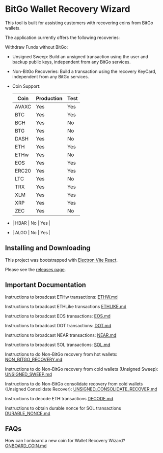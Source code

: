 # BitGo Wallet Recovery Wizard

This tool is built for assisting customers with recovering coins from BitGo wallets.

The application currently offers the following recoveries:

Withdraw Funds without BitGo:

- Unsigned Sweep: Build an unsigned transaction using the user and backup public keys, independent from any BitGo services.
- Non-BitGo Recoveries: Build a transaction using the recovery KeyCard, independent from any BitGo services.
- Coin Support:

  | Coin  | Production | Test |
  |-------|------------|------|
  | AVAXC | Yes        | Yes  |
  | BTC   | Yes        | Yes  |
  | BCH   | Yes        | No   |
  | BTG   | Yes        | No   |
  | DASH  | Yes        | No   |
  | ETH   | Yes        | Yes  |
  | ETHw  | Yes        | No   |
  | EOS   | Yes        | Yes  |
  | ERC20 | Yes        | Yes  |
  | LTC   | Yes        | No   |
  | TRX   | Yes        | Yes  |
  | XLM   | Yes        | Yes  |
  | XRP   | Yes        | Yes  |
  | ZEC   | Yes        | No   |
- | HBAR  | No         | Yes  |
- | ALGO  | No         | Yes  |
  

## Installing and Downloading

This project was bootstrapped with [Electron Vite React](https://github.com/electron-vite/electron-vite-react).

Please see the [releases page](https://github.com/BitGo/wallet-recovery-wizard/releases).

## Important Documentation

Instructions to broadcast ETHw transactions: [ETHW.md](ETHW.md)

Instructions to broadcast ETHLike transactions [ETHLIKE.md](ETHLIKE.md)

Instructions to broadcast EOS transactions: [EOS.md](EOS.md)

Instructions to broadcast DOT transactions: [DOT.md](DOT.md)

Instructions to broadcast NEAR transactions: [NEAR.md](NEAR.md)

Instructions to broadcast SOL transactions: [SOL.md](SOL.md)

Instructions to do Non-BitGo recovery from hot wallets: [NON_BITGO_RECOVERY.md](NON_BITGO_RECOVERY.md)

Instructions to do Non-BitGo recovery from cold wallets (Unsigned Sweep): [UNSIGNED_SWEEP.md](UNSIGNED_SWEEP.md)

Instructions to do Non-BitGo consolidate recovery from cold wallets (Unsigned Consolidate Recover): [UNSIGNED_CONSOLIDATE_RECOVER.md](UNSIGNED_CONSOLIDATE_RECOVER.md)

Instructions to decode ETH transactions [DECODE.md](DECODE.MD)

Instructions to obtain durable nonce for SOL transactions [DURABLE_NONCE.md](DURABLE_NONCE.md)

## FAQs

How can I onboard a new coin for Wallet Recovery Wizard? [ONBOARD_COIN.md](ONBOARD_COIN.md)

